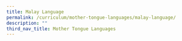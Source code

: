 ```yaml
---
title: Malay Language
permalink: /curriculum/mother-tongue-languages/malay-language/
description: ""
third_nav_title: Mother Tongue Languages
---
```


